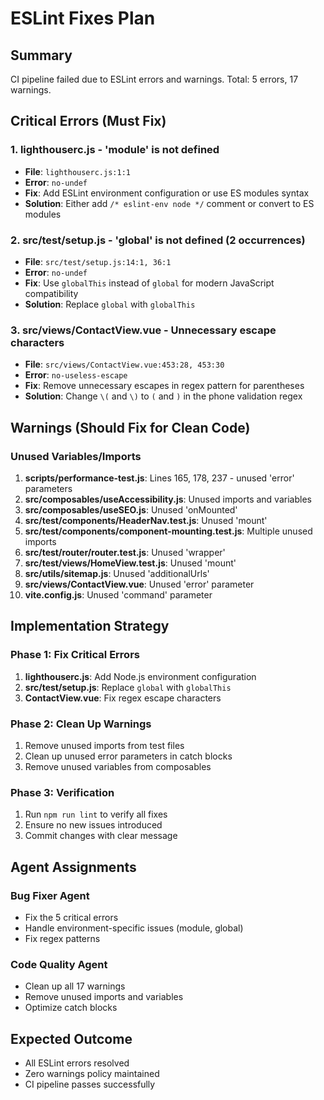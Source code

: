 # ESLint Fixes Plan

## Summary
CI pipeline failed due to ESLint errors and warnings. Total: 5 errors, 17 warnings.

## Critical Errors (Must Fix)

### 1. lighthouserc.js - 'module' is not defined
- **File**: `lighthouserc.js:1:1`
- **Error**: `no-undef`
- **Fix**: Add ESLint environment configuration or use ES modules syntax
- **Solution**: Either add `/* eslint-env node */` comment or convert to ES modules

### 2. src/test/setup.js - 'global' is not defined (2 occurrences)
- **File**: `src/test/setup.js:14:1, 36:1`
- **Error**: `no-undef`
- **Fix**: Use `globalThis` instead of `global` for modern JavaScript compatibility
- **Solution**: Replace `global` with `globalThis`

### 3. src/views/ContactView.vue - Unnecessary escape characters
- **File**: `src/views/ContactView.vue:453:28, 453:30`
- **Error**: `no-useless-escape`
- **Fix**: Remove unnecessary escapes in regex pattern for parentheses
- **Solution**: Change `\(` and `\)` to `(` and `)` in the phone validation regex

## Warnings (Should Fix for Clean Code)

### Unused Variables/Imports
1. **scripts/performance-test.js**: Lines 165, 178, 237 - unused 'error' parameters
2. **src/composables/useAccessibility.js**: Unused imports and variables
3. **src/composables/useSEO.js**: Unused 'onMounted'
4. **src/test/components/HeaderNav.test.js**: Unused 'mount'
5. **src/test/components/component-mounting.test.js**: Multiple unused imports
6. **src/test/router/router.test.js**: Unused 'wrapper'
7. **src/test/views/HomeView.test.js**: Unused 'mount'
8. **src/utils/sitemap.js**: Unused 'additionalUrls'
9. **src/views/ContactView.vue**: Unused 'error' parameter
10. **vite.config.js**: Unused 'command' parameter

## Implementation Strategy

### Phase 1: Fix Critical Errors
1. **lighthouserc.js**: Add Node.js environment configuration
2. **src/test/setup.js**: Replace `global` with `globalThis`
3. **ContactView.vue**: Fix regex escape characters

### Phase 2: Clean Up Warnings
1. Remove unused imports from test files
2. Clean up unused error parameters in catch blocks
3. Remove unused variables from composables

### Phase 3: Verification
1. Run `npm run lint` to verify all fixes
2. Ensure no new issues introduced
3. Commit changes with clear message

## Agent Assignments

### Bug Fixer Agent
- Fix the 5 critical errors
- Handle environment-specific issues (module, global)
- Fix regex patterns

### Code Quality Agent
- Clean up all 17 warnings
- Remove unused imports and variables
- Optimize catch blocks

## Expected Outcome
- All ESLint errors resolved
- Zero warnings policy maintained
- CI pipeline passes successfully